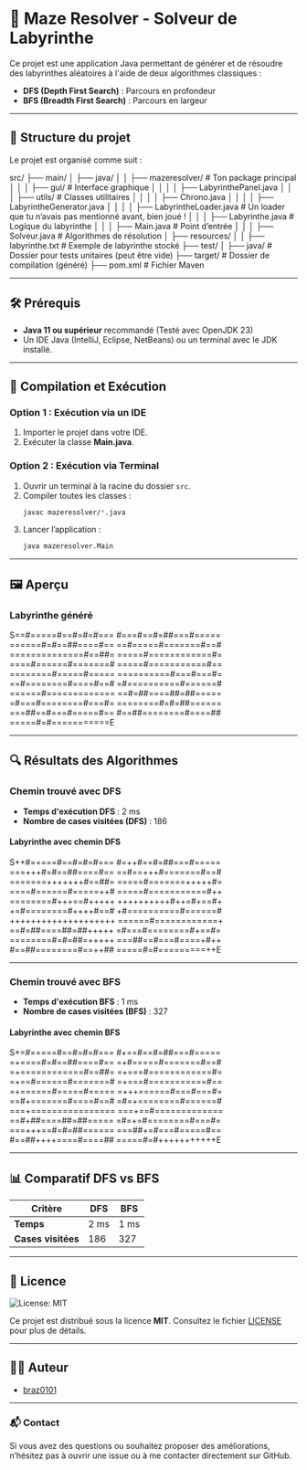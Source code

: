 # 🧪 Maze Resolver - Solveur de Labyrinthe

Ce projet est une application Java permettant de générer et de résoudre des labyrinthes aléatoires à l'aide de deux algorithmes classiques :

- **DFS (Depth First Search)** : Parcours en profondeur
- **BFS (Breadth First Search)** : Parcours en largeur

---

## 📂 Structure du projet

Le projet est organisé comme suit :

src/
├── main/
│   ├── java/
│   │   ├── mazeresolver/                   # Ton package principal
│   │   │   ├── gui/                        # Interface graphique
│   │   │   │   ├── LabyrinthePanel.java
│   │   │   ├── utils/                      # Classes utilitaires
│   │   │   │   ├── Chrono.java
│   │   │   │   ├── LabyrintheGenerator.java
│   │   │   │   ├── LabyrintheLoader.java   # Un loader que tu n’avais pas mentionné avant, bien joué !
│   │   │   ├── Labyrinthe.java              # Logique du labyrinthe
│   │   │   ├── Main.java                     # Point d’entrée
│   │   │   ├── Solveur.java                  # Algorithmes de résolution
│   ├── resources/
│   │   ├── labyrinthe.txt                    # Exemple de labyrinthe stocké
├── test/
│   ├── java/                                # Dossier pour tests unitaires (peut être vide)
├── target/                                  # Dossier de compilation (généré)
├── pom.xml                                  # Fichier Maven


---

## 🛠️ Prérequis

- **Java 11 ou supérieur** recommandé (Testé avec OpenJDK 23)
- Un IDE Java (IntelliJ, Eclipse, NetBeans) ou un terminal avec le JDK installé.

---

## 🚀 Compilation et Exécution

### Option 1 : Exécution via un IDE
1. Importer le projet dans votre IDE.
2. Exécuter la classe **Main.java**.

### Option 2 : Exécution via Terminal

1. Ouvrir un terminal à la racine du dossier `src`.
2. Compiler toutes les classes :
    ```bash
    javac mazeresolver/*.java
    ```
3. Lancer l’application :
    ```bash
    java mazeresolver.Main
    ```

---

## 🖼️ Aperçu

### Labyrinthe généré

S==#=====#==#=#=#=== #===#==#=##===#===== ======#=#==##====#== ==#=====#=======#==# ==============#==##= =====#============#= ====#======#=======# =====#===========#== ========#=====#===== ==========#===#===#= ==#========#====#==# =#==========#======#
======#============= ==#=##====##=##===== =#===#========#===#= ========#=#=##====== ===##==#===#=====#== #==##========#====## =====#=#===========E


---

## 🔍 Résultats des Algorithmes

### Chemin trouvé avec DFS
- **Temps d'exécution DFS** : 2 ms
- **Nombre de cases visitées (DFS)** : 186

#### Labyrinthe avec chemin DFS

S++#=====#==#=#=#=== #=++#==#=##===#===== ===+++#=#==##====#== ==#==+++#=======#==# =======+++++++#==##= =====#=======+++++#= ====#======#=====++# =====#===========#++ ========#+++==#+++++ ++++++++++#++=#+==#+ +=#========#++++#==# +#==========#======# ++++++++++++++++++++ ======#============+ ==#=##====##=##+++++ =#===#========#+==#= ========#=#=##=+++++ ===##==#===#====+#++ #==##========#==++## =====#=#=========++E


---

### Chemin trouvé avec BFS
- **Temps d'exécution BFS** : 1 ms
- **Nombre de cases visitées (BFS)** : 327

#### Labyrinthe avec chemin BFS

S+=#=====#==#=#=#=== #+==#==#=##===#===== =+====#=#==##====#== =+#=====#=======#==# =+============#==##= =+===#============#= =+==#======#=======# =+===#===========#== =+======#=====#===== =+++======#===#===#= ==#+=======#====#==# =#=+========#======# ===+================ ===+==#============= ==#+##====##=##===== =#=+=#========#===#= ===+++==#=#=##====== ===##+=#===#=====#== #==##++++====#====## =====#=#+++++++++++E


---

## 📊 Comparatif DFS vs BFS

| Critère                | DFS        | BFS        |
|----------------|-----------|-----------|
| **Temps**             | 2 ms       | 1 ms       |
| **Cases visitées** | 186         | 327         |

---

## 📄 Licence

![License: MIT](https://img.shields.io/badge/License-MIT-yellow.svg)

Ce projet est distribué sous la licence **MIT**. Consultez le fichier [LICENSE](LICENSE) pour plus de détails.

---

## 👨‍💻 Auteur

- [braz0101](https://github.com/braz0101)

---

### 📬 Contact

Si vous avez des questions ou souhaitez proposer des améliorations, n’hésitez pas à ouvrir une issue ou à me contacter directement sur GitHub.
